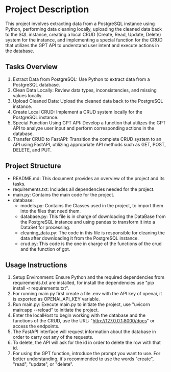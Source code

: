 # Project Description

This project involves extracting data from a PostgreSQL instance using Python, performing data cleaning locally, uploading the cleaned data back to the SQL instance, creating a local CRUD (Create, Read, Update, Delete) system for the instance, and implementing a special function for the CRUD that utilizes the GPT API to understand user intent and execute actions in the database.

## Tasks Overview

1. Extract Data from PostgreSQL: Use Python to extract data from a PostgreSQL database.
2. Clean Data Locally: Review data types, inconsistencies, and missing values locally.
3. Upload Cleaned Data: Upload the cleaned data back to the PostgreSQL instance.
4. Create Local CRUD: Implement a CRUD system locally for the PostgreSQL instance.
5. Special Function Using GPT API: Develop a function that utilizes the GPT API to analyze user input and perform corresponding actions in the database.
6. Transfer CRUD to FastAPI: Transition the complete CRUD system to an API using FastAPI, utilizing appropriate API methods such as GET, POST, DELETE, and PUT.

## Project Structure

- README.md: This document provides an overview of the project and its tasks.
- requirements.txt: Includes all dependencies needed for the project.
- main.py: Contains the main code for the project.
- database: 
    - models.py: Contains the Classes used in the project, to import them into the files that need them.
    - database.py: This file is in charge of downloading the DataBase from the PostgreSQL instance and using pandas to transform it into a DataSet for processing.
    - cleaning_data.py: The code in this file is responsible for cleaning the data after downloading it from the PostgreSQL instance.
    - crud.py: This code is the one in charge of the functions of the crud and the function of gpt.

## Usage Instructions

1. Setup Environment: Ensure Python and the required dependencies from requirements.txt are installed, for install the dependencies use "pip install -r requirements.txt".
2. For running main.py first create a file .env with the API key of openai, it is exported as OPENAI_API_KEY variable.
3. Run main.py: Execute main.py to initiate the project, use "uvicorn main:app --reload" to initiate the project.
4. Enter the localHost to begin working with the database and the functions of the CRUD, use the URL: "http://127.0.0.1:8000/docs" or access the endpoints.
5. The FastAPI interface will request information about the database in order to carry out any of the requests.
6. To delete, the API will ask for the id in order to delete the row with that id. 
7. For using the GPT function, introduce the prompt you want to use. For better understanding, it's recommended to use the words "create", "read", "update", or "delete".